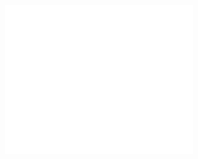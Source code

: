 <!-- If you're using "master" as default branch -->
![Metrics](https://github.com/jonhoffmam/jonhoffmam/blob/master/github-metrics.svg)
